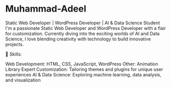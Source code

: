 # Muhammad-Adeel
Static Web Developer | WordPress Developer | AI &amp; Data Science Student
I'm a passionate Static Web Developer and WordPress Developer with a flair for customization. Currently diving into the exciting worlds of AI and Data Science, I love blending creativity with technology to build innovative projects.

🔧 Skills:

Web Development: HTML, CSS, JavaScript, WordPress
Other: Animation Library Expert
Customization: Tailoring themes and plugins for unique user experiences
AI & Data Science: Exploring machine learning, data analysis, and visualization
